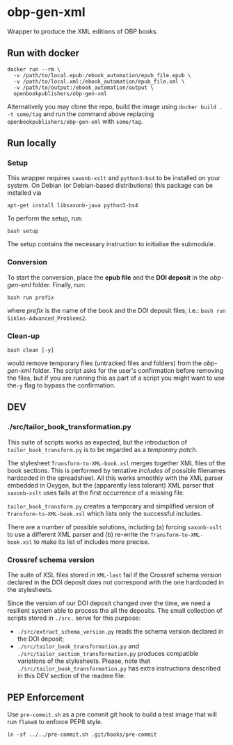 # obp-gen-xml
Wrapper to produce the XML editions of OBP books.

## Run with docker
```
docker run --rm \
  -v /path/to/local.epub:/ebook_automation/epub_file.epub \
  -v /path/to/local.xml:/ebook_automation/epub_file.xml \
  -v /path/to/output:/ebook_automation/output \
  openbookpublishers/obp-gen-xml
```

Alternatively you may clone the repo, build the image using `docker build . -t some/tag` and run the command above replacing `openbookpublishers/obp-gen-xml` with `some/tag`.

## Run locally
### Setup
This wrapper requires `saxonb-xslt` and `python3-bs4` to be installed on your system. On Debian (or Debian-based distributions) this package can be installed via

`apt-get install libsaxonb-java python3-bs4`

To perform the setup, run:

`bash setup`

The setup contains the necessary instruction to initialise the submodule.

### Conversion
To start the conversion, place the **epub file** and the **DOI deposit** in the _obp-gen-xml_ folder. Finally, run:

`bash run prefix`

where _prefix_ is the name of the book and the DOI deposit files; i.e.: `bash run Siklos-Advanced_Problems2`.

### Clean-up

`bash clean [-y]`

would remove temporary files (untracked files and folders) from the _obp-gen-xml_ folder. The script asks for the user's confirmation before removing the files, but if you are running this as part of a script you might want to use the`-y` flag to bypass the confirmation.

## DEV
### ./src/tailor_book_transformation.py
This suite of scripts works as expected, but the introduction of `tailor_book_transform.py` is to be regarded as a _temporary patch_.

The stylesheet `Transform-to-XML-book.xsl` merges together XML files of the book sections. This is performed by tentative _includes_ of possible filenames hardcoded in the spreadsheet. All this works smoothly with the XML parser embedded in Oxygen, but the (apparently less tolerant) XML parser that `saxonb-xslt` uses fails at the first occurrence of a missing file.

`tailor_book_transform.py` creates a temporary and simplified version of `Transform-to-XML-book.xsl` which lists only the successful includes.

There are a number of possible solutions, including (a) forcing `saxonb-xslt` to use a different XML parser and (b) re-write the `Transform-to-XML-book.xsl` to make its list of includes more precise.

### Crossref schema version
The suite of XSL files stored in `XML-last` fail if the Crossref schema version declared in the DOI deposit does not correspond with the one hardcoded in the stylesheets.

Since the version of our DOI deposit changed over the time, we need a resilient system able to process the all the deposits. The small collection of scripts stored in `./src.` serve for this purpose:
 -  `./src/extract_schema_version.py` reads the schema version declared in the DOI deposit;
 -  `./src/tailor_book_transformation.py` and `./src/tailor_section_transformation.py` produces compatible variations of the stylesheets. Please, note that `./src/tailor_book_transformation.py` has extra instructions described in this DEV section of the readme file.

## PEP Enforcement
Use `pre-commit.sh` as a pre commit git hook to build a test image that will run `flake8` to enforce PEP8 style.

```
ln -sf ../../pre-commit.sh .git/hooks/pre-commit
```
